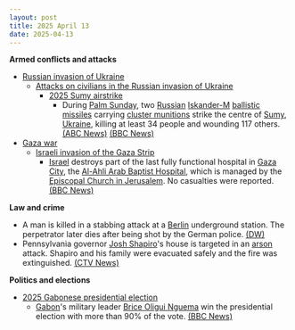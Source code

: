 ```yaml
---
layout: post
title: 2025 April 13
date: 2025-04-13
---
```



**Armed conflicts and attacks**

* [Russian invasion of Ukraine](https://en.wikipedia.org/wiki/Russian_invasion_of_Ukraine "Russian invasion of Ukraine")
  + [Attacks on civilians in the Russian invasion of Ukraine](https://en.wikipedia.org/wiki/Attacks_on_civilians_in_the_Russian_invasion_of_Ukraine "Attacks on civilians in the Russian invasion of Ukraine")
    - [2025 Sumy airstrike](https://en.wikipedia.org/wiki/2025_Sumy_airstrike "2025 Sumy airstrike")
      * During [Palm Sunday](https://en.wikipedia.org/wiki/Palm_Sunday "Palm Sunday"), two [Russian](https://en.wikipedia.org/wiki/Russian_Armed_Forces "Russian Armed Forces") [Iskander-M](https://en.wikipedia.org/wiki/9K720_Iskander "9K720 Iskander") [ballistic missiles](https://en.wikipedia.org/wiki/Ballistic_missile "Ballistic missile") carrying [cluster munitions](https://en.wikipedia.org/wiki/Cluster_munition "Cluster munition") strike the centre of [Sumy](https://en.wikipedia.org/wiki/Sumy "Sumy"), [Ukraine](https://en.wikipedia.org/wiki/Ukraine "Ukraine"), killing at least 34 people and wounding 117 others. [(ABC News)](https://abcnews.go.com/International/russian-missile-strike-ukraines-sumy-kills-mayor/story?id=120759230) [(BBC News)](https://www.bbc.co.uk/news/live/cd02zgrd3nnt)
* [Gaza war](https://en.wikipedia.org/wiki/Gaza_war "Gaza war")
  + [Israeli invasion of the Gaza Strip](https://en.wikipedia.org/wiki/Israeli_invasion_of_the_Gaza_Strip "Israeli invasion of the Gaza Strip")
    - [Israel](https://en.wikipedia.org/wiki/Israel "Israel") destroys part of the last fully functional hospital in [Gaza City](https://en.wikipedia.org/wiki/Gaza_City "Gaza City"), the [Al-Ahli Arab Baptist Hospital](https://en.wikipedia.org/wiki/Al-Ahli_Arab_Hospital "Al-Ahli Arab Hospital"), which is managed by the [Episcopal Church in Jerusalem](https://en.wikipedia.org/wiki/Episcopal_Church_in_Jerusalem_and_the_Middle_East "Episcopal Church in Jerusalem and the Middle East"). No casualties were reported. [(BBC News)](https://www.bbc.com/news/articles/cjr7l123zy5o)

**Law and crime**

* A man is killed in a stabbing attack at a [Berlin](https://en.wikipedia.org/wiki/Berlin "Berlin") underground station. The perpetrator later dies after being shot by the German police. [(DW)](https://www.dw.com/en/berlin-station-stabbing-suspect-dies-from-police-injuries/a-72231200)
* Pennsylvania governor [Josh Shapiro](https://en.wikipedia.org/wiki/Josh_Shapiro "Josh Shapiro")'s house is targeted in an [arson](https://en.wikipedia.org/wiki/Arson "Arson") attack. Shapiro and his family were evacuated safely and the fire was extinguished. [(CTV News)](https://www.ctvnews.ca/world/article/police-someone-set-fire-to-pennsylvania-governors-residence-no-one-was-injured/)

**Politics and elections**

* [2025 Gabonese presidential election](https://en.wikipedia.org/wiki/2025_Gabonese_presidential_election "2025 Gabonese presidential election")
  + [Gabon](https://en.wikipedia.org/wiki/Gabon "Gabon")'s military leader [Brice Oligui Nguema](https://en.wikipedia.org/wiki/Brice_Oligui_Nguema "Brice Oligui Nguema") win the presidential election with more than 90% of the vote. [(BBC News)](https://www.bbc.com/news/articles/cp31kxg35dro)

